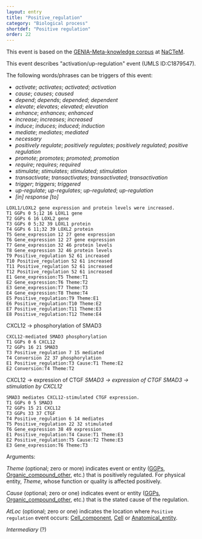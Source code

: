 ```yaml
---
layout: entry
title: "Positive_regulation"
category: "Biological process"
shortdef: "Positive regulation"
order: 22
---
```


This event is based on the <a href="http://www.nactem.ac.uk/meta-knowledge/">GENIA-Meta-knowledge corpus</a> at <a href="http://www.nactem.ac.uk/">NaCTeM</a>.

This event describes "activation/up-regulation" event (UMLS ID:C1879547).

The following words/phrases can be triggers of this event:

- *activate*; *activates*; *activated*; *activation*
- *cause*; *causes*; *caused*
- *depend*; *depends*; *depended*; *dependent*
- *elevate*; *elevates*; *elevated*; *elevation*
- *enhance*; *enhances*; *enhanced*
- *increase*; *increases*; *increased*
- *induce*; *induces*; *induced*; *induction*
- *mediate*; *mediates*; *mediated*
- *necessary*
- *positively regulate*; *positively regulates*; *positively regulated*; *positive regulation*
- *promote*; *promotes*; *promoted*; *promotion*
- *require*; *requires*; *required*
- *stimulate*; *stimulates*; *stimulated*; *stimulation*
- *transactivate*; *transactivates*; *transactivated*; *transactivation*
- *trigger*; *triggers*; *triggered*
- *up-regulate*; *up-regulates*; *up-regulated*; *up-regulation*
- *[in] response [to]*

~~~ ann
LOXL1/LOXL2 gene expression and protein levels were increased.
T1 GGPs 0 5;12 16 LOXL1 gene
T2 GGPs 6 16 LOXL2 gene
T3 GGPs 0 5;32 39 LOXL1 protein
T4 GGPs 6 11;32 39 LOXL2 protein
T5 Gene_expression 12 27 gene expression
T6 Gene_expression 12 27 gene expression
T7 Gene_expression 32 46 protein levels
T8 Gene_expression 32 46 protein levels
T9 Positive_regulation 52 61 increased
T10 Positive_regulation 52 61 increased
T11 Positive_regulation 52 61 increased
T12 Positive_regulation 52 61 increased
E1 Gene_expression:T5 Theme:T1
E2 Gene_expression:T6 Theme:T2
E3 Gene_expression:T7 Theme:T3
E4 Gene_expression:T8 Theme:T4
E5 Positive_regulation:T9 Theme:E1
E6 Positive_regulation:T10 Theme:E2
E7 Positive_regulation:T11 Theme:E3
E8 Positive_regulation:T12 Theme:E4
~~~

CXCL12 -> phosphorylation of SMAD3
~~~ ann
CXCL12-mediated SMAD3 phosphorylation
T1 GGPs 0 6 CXCL12
T2 GGPs 16 21 SMAD3
T3 Positive_regulation 7 15 mediated
T4 Conversion 22 37 phosphorylation
E1 Positive_regulation:T3 Cause:T1 Theme:E2
E2 Conversion:T4 Theme:T2
~~~


CXCL12 -> expression of CTGF
*SMAD3 -> expression of CTGF*
*SMAD3 -> stimulation by CXCL12*
~~~ ann
SMAD3 mediates CXCL12-stimulated CTGF expression.
T1 GGPs 0 5 SMAD3
T2 GGPs 15 21 CXCL12
T3 GGPs 33 37 CTGF
T4 Positive_regulation 6 14 mediates
T5 Positive_regulation 22 32 stimulated
T6 Gene_expression 38 49 expression
E1 Positive_regulation:T4 Cause:T1 Theme:E3
E2 Positive_regulation:T5 Cause:T2 Theme:E3
E3 Gene_expression:T6 Theme:T3
~~~

Arguments:

*Theme* (optional; zero or more) indicates event or entity ([GGPs](), [Organic_compound_other](), etc.) that is positively regulated. For physical entity, *Theme*, whose function or quality is affected positively.

*Cause* (optional; zero or one) indicates event or entity ([GGPs](), [Organic_compound_other](), etc.) that is the stated cause of the regulation.

*AtLoc* (optional; zero or one) indicates the location where `Positive regulation` event occurs: [Cell_component](), [Cell]() or [Anatomical_entity]().

*Intermediary* (?)

<!---
The *atLoc*, *fromLoc* and *toLoc* for this event must be [Subject](), [Anatomical_entity](), [Cell](), [Cell_component]() and [Entity Property]().

The other arguments, such as *Cause*, *Theme*, *Participant*, and *Product*, for this event can be any entities or events.
--->

<!--details-->



